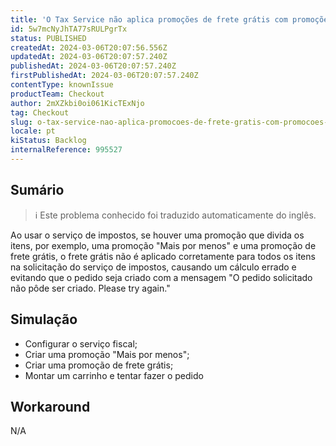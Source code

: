 ```yaml
---
title: 'O Tax Service não aplica promoções de frete grátis com promoções que dividem itens'
id: 5w7mcNyJhTA77sRULPgrTx
status: PUBLISHED
createdAt: 2024-03-06T20:07:56.556Z
updatedAt: 2024-03-06T20:07:57.240Z
publishedAt: 2024-03-06T20:07:57.240Z
firstPublishedAt: 2024-03-06T20:07:57.240Z
contentType: knownIssue
productTeam: Checkout
author: 2mXZkbi0oi061KicTExNjo
tag: Checkout
slug: o-tax-service-nao-aplica-promocoes-de-frete-gratis-com-promocoes-que-dividem-itens
locale: pt
kiStatus: Backlog
internalReference: 995527
---
```


## Sumário

>ℹ️ Este problema conhecido foi traduzido automaticamente do inglês.


Ao usar o serviço de impostos, se houver uma promoção que divida os itens, por exemplo, uma promoção "Mais por menos" e uma promoção de frete grátis, o frete grátis não é aplicado corretamente para todos os itens na solicitação do serviço de impostos, causando um cálculo errado e evitando que o pedido seja criado com a mensagem "O pedido solicitado não pôde ser criado. Please try again."

## Simulação



- Configurar o serviço fiscal;
- Criar uma promoção "Mais por menos";
- Criar uma promoção de frete grátis;
- Montar um carrinho e tentar fazer o pedido

## Workaround


N/A




